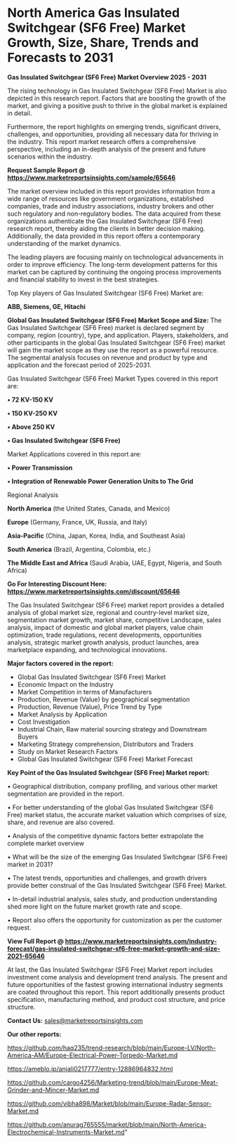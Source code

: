 # North America Gas Insulated Switchgear (SF6 Free) Market Growth, Size, Share, Trends and Forecasts to 2031

<Strong> Gas Insulated Switchgear (SF6 Free) Market Overview 2025 - 2031</strong>

The rising technology in Gas Insulated Switchgear (SF6 Free) Market is also depicted in this research report. Factors that are boosting the growth of the market, and giving a positive push to thrive in the global market is explained in detail.

Furthermore, the report highlights on emerging trends, significant drivers, challenges, and opportunities, providing all necessary data for thriving in the industry. This report market research offers a comprehensive perspective, including an in-depth analysis of the present and future scenarios within the industry.

<strong>Request Sample Report @ <a href=https://www.marketreportsinsights.com/sample/65646>https://www.marketreportsinsights.com/sample/65646</a></strong>

The market overview included in this report provides information from a wide range of resources like government organizations, established companies, trade and industry associations, industry brokers and other such regulatory and non-regulatory bodies. The data acquired from these organizations authenticate the Gas Insulated Switchgear (SF6 Free) research report, thereby aiding the clients in better decision making. Additionally, the data provided in this report offers a contemporary understanding of the market dynamics.

The leading players are focusing mainly on technological advancements in order to improve efficiency. The long-term development patterns for this market can be captured by continuing the ongoing process improvements and financial stability to invest in the best strategies.

Top Key players of Gas Insulated Switchgear (SF6 Free) Market are:

<strong>ABB, Siemens, GE, Hitachi</strong>

<strong><b>Global Gas Insulated Switchgear (SF6 Free) Market Scope and Size:</b></strong>
The Gas Insulated Switchgear (SF6 Free) market is declared segment by company, region (country), type, and application. Players, stakeholders, and other participants in the global Gas Insulated Switchgear (SF6 Free) market will gain the market scope as they use the report as a powerful resource. The segmental analysis focuses on revenue and product by type and application and the forecast period of 2025-2031.

Gas Insulated Switchgear (SF6 Free) Market Types covered in this report are:

<strong>• 72 KV-150 KV

• 150 KV-250 KV

• Above 250 KV

• Gas Insulated Switchgear (SF6 Free)</strong>

Market Applications covered in this report are:

<strong>• Power Transmission

• Integration of Renewable Power Generation Units to The Grid</strong> 

Regional Analysis

<strong>North America</strong> (the United States, Canada, and Mexico)

<strong>Europe</strong> (Germany, France, UK, Russia, and Italy)

<strong>Asia-Pacific</strong> (China, Japan, Korea, India, and Southeast Asia)

<strong>South America</strong> (Brazil, Argentina, Colombia, etc.)

<strong>The Middle East and Africa</strong> (Saudi Arabia, UAE, Egypt, Nigeria, and South Africa)

<strong>Go For Interesting Discount Here: <a href=https://www.marketreportsinsights.com/discount/65646>https://www.marketreportsinsights.com/discount/65646</a></strong>

The Gas Insulated Switchgear (SF6 Free) market report provides a detailed analysis of global market size, regional and country-level market size, segmentation market growth, market share, competitive Landscape, sales analysis, impact of domestic and global market players, value chain optimization, trade regulations, recent developments, opportunities analysis, strategic market growth analysis, product launches, area marketplace expanding, and technological innovations.

<strong><b>Major factors covered in the report:</b></strong>
<ul>
  <li>Global Gas Insulated Switchgear (SF6 Free) Market </li>
  <li>Economic Impact on the Industry</li>
  <li>Market Competition in terms of Manufacturers</li>
  <li>Production, Revenue (Value) by geographical segmentation</li>
  <li>Production, Revenue (Value), Price Trend by Type</li>
  <li>Market Analysis by Application</li>
  <li>Cost Investigation</li>
  <li>Industrial Chain, Raw material sourcing strategy and Downstream Buyers</li>
  <li>Marketing Strategy comprehension, Distributors and Traders</li>
  <li>Study on Market Research Factors</li>
  <li>Global Gas Insulated Switchgear (SF6 Free) Market Forecast</li>
</ul>

<strong><b>Key Point of the Gas Insulated Switchgear (SF6 Free) Market report:</b></strong>

• Geographical distribution, company profiling, and various other market segmentation are provided in the report.

• For better understanding of the global Gas Insulated Switchgear (SF6 Free) market status, the accurate market valuation which comprises of size, share, and revenue are also covered.

• Analysis of the competitive dynamic factors better extrapolate the complete market overview

• What will be the size of the emerging Gas Insulated Switchgear (SF6 Free) market in 2031?

• The latest trends, opportunities and challenges, and growth drivers provide better construal of the Gas Insulated Switchgear (SF6 Free) Market.

• In-detail industrial analysis, sales study, and production understanding shed more light on the future market growth rate and scope.

• Report also offers the opportunity for customization as per the customer request.

<strong><b>View Full Report @ <a href=https://www.marketreportsinsights.com/industry-forecast/gas-insulated-switchgear-sf6-free-market-growth-and-size-2021-65646>https://www.marketreportsinsights.com/industry-forecast/gas-insulated-switchgear-sf6-free-market-growth-and-size-2021-65646</a></b></strong>


At last, the Gas Insulated Switchgear (SF6 Free) Market report includes investment come analysis and development trend analysis. The present and future opportunities of the fastest growing international industry segments are coated throughout this report. This report additionally presents product specification, manufacturing method, and product cost structure, and price structure.

<strong>Contact Us:</strong>
sales@marketreportsinsights.com

<strong>Our other reports:</strong>

<a href=https://github.com/haq235/trend-research/blob/main/Europe-LV/North-America-AM/Europe-Electrical-Power-Torpedo-Market.md>https://github.com/haq235/trend-research/blob/main/Europe-LV/North-America-AM/Europe-Electrical-Power-Torpedo-Market.md</a>

<a href=https://ameblo.jp/anjali0217777/entry-12886964832.html>https://ameblo.jp/anjali0217777/entry-12886964832.html</a>

<a href=https://github.com/cargo4256/Marketing-trend/blob/main/Europe-Meat-Grinder-and-Mincer-Market.md>https://github.com/cargo4256/Marketing-trend/blob/main/Europe-Meat-Grinder-and-Mincer-Market.md</a>

<a href=https://github.com/vibha898/Market/blob/main/Europe-Radar-Sensor-Market.md>https://github.com/vibha898/Market/blob/main/Europe-Radar-Sensor-Market.md</a>

<a href=https://github.com/anurag765555/market/blob/main/North-America-Electrochemical-Instruments-Market.md>https://github.com/anurag765555/market/blob/main/North-America-Electrochemical-Instruments-Market.md</a>"
